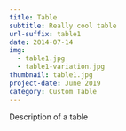 ```yaml
---
title: Table
subtitle: Really cool table
url-suffix: table1
date: 2014-07-14
img:
  - table1.jpg
  - table1-variation.jpg
thumbnail: table1.jpg
project-date: June 2019
category: Custom Table
---
```

Description of a table

